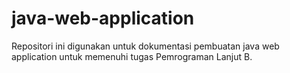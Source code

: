 # java-web-application
Repositori ini digunakan untuk dokumentasi pembuatan java web application untuk memenuhi tugas Pemrograman Lanjut B.
